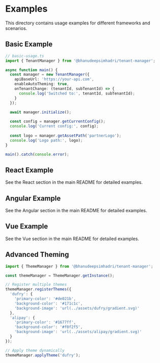 # Examples

This directory contains usage examples for different frameworks and scenarios.

## Basic Example

```typescript
// basic-usage.ts
import { TenantManager } from '@bhanudeepsimhadri/tenant-manager';

async function main() {
  const manager = new TenantManager({
    apiBaseUrl: 'https://your-api.com',
    enableAutoTheming: true,
    onTenantChange: (tenantId, subTenantId) => {
      console.log('Switched to:', tenantId, subTenantId);
    }
  });

  await manager.initialize();
  
  const config = manager.getCurrentConfig();
  console.log('Current config:', config);
  
  const logo = manager.getAssetPath('partnerLogo');
  console.log('Logo path:', logo);
}

main().catch(console.error);
```

## React Example

See the React section in the main README for detailed examples.

## Angular Example

See the Angular section in the main README for detailed examples.

## Vue Example

See the Vue section in the main README for detailed examples.

## Advanced Theming

```typescript
import { ThemeManager } from '@bhanudeepsimhadri/tenant-manager';

const themeManager = ThemeManager.getInstance();

// Register multiple themes
themeManager.registerThemes({
  'dufry': {
    'primary-color': '#de021b',
    'background-color': '#171c1c',
    'background-image': 'url(../assets/dufry/gradient.svg)'
  },
  'alipay': {
    'primary-color': '#1677ff',
    'background-color': '#f0f2f5',
    'background-image': 'url(../assets/alipay/gradient.svg)'
  }
});

// Apply theme dynamically
themeManager.applyTheme('dufry');
```